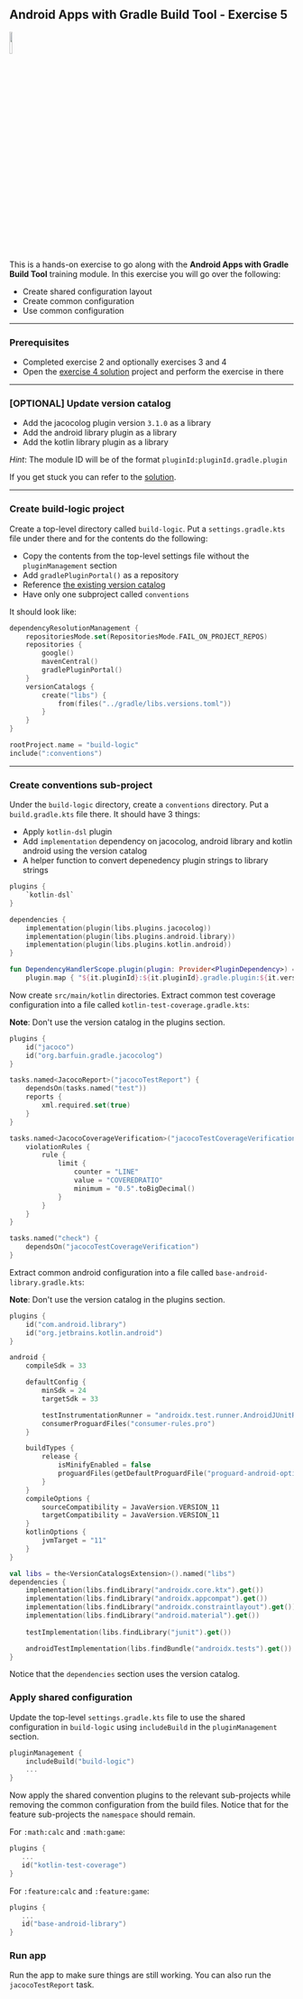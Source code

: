 ## Android Apps with Gradle Build Tool - Exercise 5

<p align="left">
<img width="10%" height="10%" src="https://user-images.githubusercontent.com/120980/174325546-8558160b-7f16-42cb-af0f-511849f22ebc.png">
</p>

This is a hands-on exercise to go along with the
**Android Apps with Gradle Build Tool** training module. In this exercise
you will go over the following:

* Create shared configuration layout
* Create common configuration
* Use common configuration

---
### Prerequisites

* Completed exercise 2 and optionally exercises 3 and 4
* Open the [exercise 4 solution](../exercise4_optional/solution) project and perform the exercise in there

---
### [OPTIONAL] Update version catalog

* Add the jacocolog plugin version `3.1.0` as a library
* Add the android library plugin as a library
* Add the kotlin library plugin as a library

*Hint*: The module ID will be of the format `pluginId:pluginId.gradle.plugin`

If you get stuck you can refer to the [solution](solution/gradle/libs.versions.toml).

---
### Create build-logic project

Create a top-level directory called `build-logic`. Put a `settings.gradle.kts`
file under there and for the contents do the following:
* Copy the contents from the top-level settings file without the `pluginManagement` section
* Add `gradlePluginPortal()` as a repository
* Reference
[the existing version catalog](https://docs.gradle.org/current/userguide/platforms.html#sec:importing-catalog-from-file)
* Have only one subproject called `conventions`

It should look like:
```kotlin
dependencyResolutionManagement {
    repositoriesMode.set(RepositoriesMode.FAIL_ON_PROJECT_REPOS)
    repositories {
        google()
        mavenCentral()
        gradlePluginPortal()
    }
    versionCatalogs {
        create("libs") {
            from(files("../gradle/libs.versions.toml"))
        }
    }
}

rootProject.name = "build-logic"
include(":conventions")
```

---
### Create conventions sub-project

Under the `build-logic` directory, create a `conventions` directory. Put a
`build.gradle.kts` file there. It should have 3 things:

* Apply `kotlin-dsl` plugin
* Add `implementation` dependency on jacocolog, android library and kotlin android using the version catalog
* A helper function to convert depenedency plugin strings to library strings

```kotlin
plugins {
    `kotlin-dsl`
}

dependencies {
    implementation(plugin(libs.plugins.jacocolog))
    implementation(plugin(libs.plugins.android.library))
    implementation(plugin(libs.plugins.kotlin.android))
}

fun DependencyHandlerScope.plugin(plugin: Provider<PluginDependency>) =
    plugin.map { "${it.pluginId}:${it.pluginId}.gradle.plugin:${it.version}" }
```

Now create `src/main/kotlin` directories.
Extract common test coverage configuration into a file called `kotlin-test-coverage.gradle.kts`:

**Note**: Don't use the version catalog in the plugins section.

```kotlin
plugins {
    id("jacoco")
    id("org.barfuin.gradle.jacocolog")
}

tasks.named<JacocoReport>("jacocoTestReport") {
    dependsOn(tasks.named("test"))
    reports {
        xml.required.set(true)
    }
}

tasks.named<JacocoCoverageVerification>("jacocoTestCoverageVerification") {
    violationRules {
        rule {
            limit {
                counter = "LINE"
                value = "COVEREDRATIO"
                minimum = "0.5".toBigDecimal()
            }
        }
    }
}

tasks.named("check") {
    dependsOn("jacocoTestCoverageVerification")
}
```

Extract common android configuration into a file called `base-android-library.gradle.kts`:

**Note**: Don't use the version catalog in the plugins section.

```kotlin
plugins {
    id("com.android.library")
    id("org.jetbrains.kotlin.android")
}

android {
    compileSdk = 33

    defaultConfig {
        minSdk = 24
        targetSdk = 33

        testInstrumentationRunner = "androidx.test.runner.AndroidJUnitRunner"
        consumerProguardFiles("consumer-rules.pro")
    }

    buildTypes {
        release {
            isMinifyEnabled = false
            proguardFiles(getDefaultProguardFile("proguard-android-optimize.txt"), "proguard-rules.pro")
        }
    }
    compileOptions {
        sourceCompatibility = JavaVersion.VERSION_11
        targetCompatibility = JavaVersion.VERSION_11
    }
    kotlinOptions {
        jvmTarget = "11"
    }
}

val libs = the<VersionCatalogsExtension>().named("libs")
dependencies {
    implementation(libs.findLibrary("androidx.core.ktx").get())
    implementation(libs.findLibrary("androidx.appcompat").get())
    implementation(libs.findLibrary("androidx.constraintlayout").get())
    implementation(libs.findLibrary("android.material").get())
    
    testImplementation(libs.findLibrary("junit").get())

    androidTestImplementation(libs.findBundle("androidx.tests").get())
}
```

Notice that the `dependencies` section uses the version catalog.

### Apply shared configuration

Update the top-level `settings.gradle.kts` file to use the shared configuration
in `build-logic` using `includeBuild` in the `pluginManagement` section.

```kotlin
pluginManagement {
    includeBuild("build-logic")
    ...
}
```

Now apply the shared convention plugins to the relevant sub-projects while removing
the common configuration from the build files. Notice that for the feature
sub-projects the `namespace` should remain.

For `:math:calc` and `:math:game`:

```kotlin
plugins {
   ...
   id("kotlin-test-coverage")
}
```

For `:feature:calc` and `:feature:game`:

```kotlin
plugins {
   ...
   id("base-android-library")
}
```

### Run app

Run the app to make sure things are still working. You can also run the `jacocoTestReport` task.

